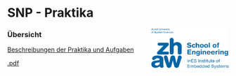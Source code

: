 # SNP - Praktika
<img align="right" title="zhaw.ch" width="176" height="92" src="en-zhaw-ines-rgb.png">

### Übersicht
[Beschreibungen der Praktika und Aufgaben](https://github.zhaw.ch/pages/SNP/snp/)

[.pdf](https://github.zhaw.ch/SNP/snp-lab-code/blob/master/main.pdf)
